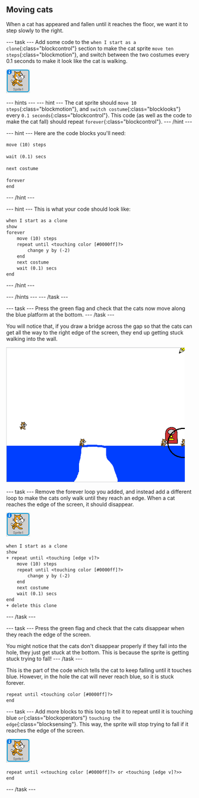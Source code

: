 ## Moving cats

When a cat has appeared and fallen until it reaches the floor, we want it to step slowly to the right.

--- task ---
Add some code to the `when I start as a clone`{:class="blockcontrol"} section to make the cat sprite `move ten steps`{:class="blockmotion"}, and switch between the two costumes every 0.1 seconds to make it look like the cat is walking.

![Cat sprite](images/cat-sprite.png)

--- hints ---
--- hint ---
The cat sprite should `move 10 steps`{:class="blockmotion"}, and `switch costume`{:class="blocklooks"} every `0.1 seconds`{:class="blockcontrol"}. This code (as well as the code to make the cat fall) should repeat `forever`{:class="blockcontrol"}.
--- /hint ---

--- hint ---
Here are the code blocks you'll need:

```blocks
move (10) steps

wait (0.1) secs

next costume

forever
end
```
--- /hint ---

--- hint ---
This is what your code should look like:

```blocks
when I start as a clone
show
forever
    move (10) steps
    repeat until <touching color [#0000ff]?>
        change y by (-2)
    end
    next costume
    wait (0.1) secs
end
```

--- /hint ---

--- /hints ---
--- /task ---

--- task ---
Press the green flag and check that the cats now move along the blue platform at the bottom.
--- /task ---

You will notice that, if you draw a bridge across the gap so that the cats can get all the way to the right edge of the screen, they end up getting stuck walking into the wall.

![Flailing cats at the edge](images/flailing-at-edge.png)

--- task ---
Remove the forever loop you added, and instead add a different loop to make the cats only walk until they reach an edge. When a cat reaches the edge of the screen, it should disappear.

![Cat sprite](images/cat-sprite.png)

```blocks
when I start as a clone
show
+ repeat until <touching [edge v]?>
    move (10) steps
    repeat until <touching color [#0000ff]?>
        change y by (-2)
    end
    next costume
    wait (0.1) secs
end
+ delete this clone
```

--- /task ---

--- task ---
Press the green flag and check that the cats disappear when they reach the edge of the screen.

You might notice that the cats don't disappear properly if they fall into the hole, they just get stuck at the bottom. This is because the sprite is getting stuck trying to fall!
--- /task ---

This is the part of the code which tells the cat to keep falling until it touches blue. However, in the hole the cat will never reach blue, so it is stuck forever.

```blocks
repeat until <touching color [#0000ff]?>
end
```

--- task ---
Add more blocks to this loop to tell it to repeat until it is touching blue `or`{:class="blockoperators"} `touching the edge`{:class="blocksensing"}. This way, the sprite will stop trying to fall if it reaches the edge of the screen.

![Cat sprite](images/cat-sprite.png)

```blocks
repeat until <<touching color [#0000ff]?> or <touching [edge v]?>>
end
```
--- /task ---
